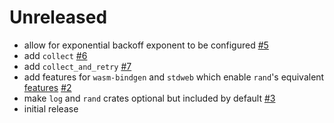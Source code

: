 # Unreleased

- allow for exponential backoff exponent to be configured [#5](https://github.com/softprops/again/pull/5)
- add `collect` [#6](https://github.com/softprops/again/pull/6)
- add `collect_and_retry` [#7](https://github.com/softprops/again/pull/7)
- add features for `wasm-bindgen` and `stdweb` which enable `rand`'s equivalent [features](https://github.com/rust-random/getrandom/tree/0ad1c7721455b644a775bb4647806ab631250c14#features) [#2](https://github.com/softprops/again/pull/2)
- make `log` and `rand` crates optional but included by default [#3](https://github.com/softprops/again/pull/3)
- initial release
